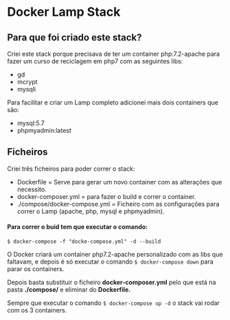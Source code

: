 # Docker Lamp Stack

## Para que foi criado este stack?

Criei este stack porque precisava de ter um container php:7.2-apache para fazer um curso de reciclagem em php7 com as seguintes libs:

* gd
* mcrypt
* mysqli

Para facilitar e criar um Lamp completo adicionei mais dois containers que são:

* mysql:5.7
* phpmyadmin:latest

## Ficheiros

Criei três ficheiros para poder correr o stack:

- Dockerfile = Serve para gerar um novo container com as alterações que necessito.
- docker-composer.yml = para fazer o build e correr o container.
- ./compose/docker-compose.yml = Ficheiro com as configurações para correr o Lamp (apache, php, mysql e phpmyadmin).

#### Para correr o buid tem que executar o comando:

`$ docker-compose -f "docke-compose.yml" -d --build`

O Docker criará um container php7.2-apache personalizado com as libs que faltavam, e depois é só executar o comando `$ docker-compose down` para parar os containers.

Depois basta substituir o ficheiro **docker-composer.yml** pelo que está na pasta **./compose/** e eliminar do **Dockerfile.**

Sempre que executar o comando `$ docker-compose up -d` o stack vai rodar com os 3 containers.
